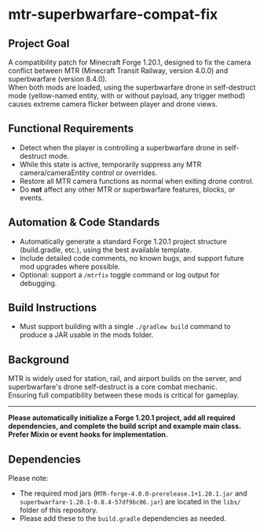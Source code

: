 # mtr-superbwarfare-compat-fix

## Project Goal
A compatibility patch for Minecraft Forge 1.20.1, designed to fix the camera conflict between MTR (Minecraft Transit Railway, version 4.0.0) and superbwarfare (version 8.4.0).  
When both mods are loaded, using the superbwarfare drone in self-destruct mode (yellow-named entity, with or without payload, any trigger method) causes extreme camera flicker between player and drone views.

## Functional Requirements
- Detect when the player is controlling a superbwarfare drone in self-destruct mode.
- While this state is active, temporarily suppress any MTR camera/cameraEntity control or overrides.
- Restore all MTR camera functions as normal when exiting drone control.
- Do **not** affect any other MTR or superbwarfare features, blocks, or events.

## Automation & Code Standards
- Automatically generate a standard Forge 1.20.1 project structure (build.gradle, etc.), using the best available template.
- Include detailed code comments, no known bugs, and support future mod upgrades where possible.
- Optional: support a `/mtrfix` toggle command or log output for debugging.

## Build Instructions
- Must support building with a single `./gradlew build` command to produce a JAR usable in the mods folder.

## Background
MTR is widely used for station, rail, and airport builds on the server, and superbwarfare's drone self-destruct is a core combat mechanic.  
Ensuring full compatibility between these mods is critical for gameplay.

---

**Please automatically initialize a Forge 1.20.1 project, add all required dependencies, and complete the build script and example main class.  
Prefer Mixin or event hooks for implementation.**

## Dependencies
Please note:
- The required mod jars (`MTR-forge-4.0.0-prerelease.1+1.20.1.jar` and `superbwarfare-1.20.1-0.8.4-57df9bc06.jar`) are located in the `libs/` folder of this repository.
- Please add these to the `build.gradle` dependencies as needed.
